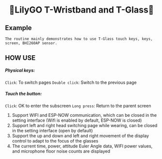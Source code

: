 <h1 align = "center">🌟LilyGO T-Wristband and T-Glass🌟</h1>

## Example
    The routine mainly demonstrates how to use T-Glass touch keys, keys, screen, BHI260AP sensor.
## HOW USE
##### Physical keys:
`Click`: To switch pages
`Double click`: Switch to the previous page
##### Touch the button:
`Click`: OK to enter the subscreen
`Long press`: Return to the parent screen

1. Support WIFI and ESP-NOW communication, which can be closed in the setting interface (Wifi is enabled by default, ESP-NOW is closed)
2. Support left and right head switching page while wearing, can be closed in the setting interface (open by default)
3. Support the up and down and left and right movement of the display control to adapt to the focus of the glasses
4. The current time, power, attitude Euler Angle data, WIFI power values, and microphone floor noise counts are displayed

